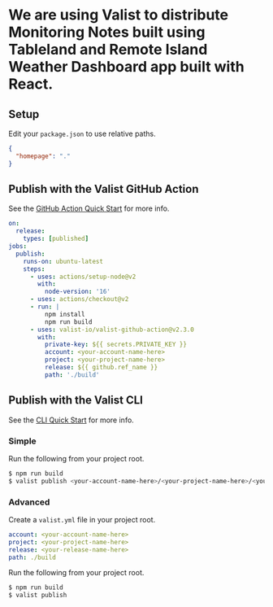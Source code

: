 # We are using Valist to distribute Monitoring Notes built using Tableland and Remote Island Weather Dashboard app built with React. 

## Setup

Edit your `package.json` to use relative paths.

```json
{
  "homepage": "."
}
```

## Publish with the Valist GitHub Action

See the [GitHub Action Quick Start](https://docs.valist.io/github-action/github-action-quick-start) for more info.

```yaml
on:
  release:
    types: [published]
jobs:
  publish:
    runs-on: ubuntu-latest
    steps:
      - uses: actions/setup-node@v2
        with:
          node-version: '16'
      - uses: actions/checkout@v2
      - run: |
          npm install
          npm run build
      - uses: valist-io/valist-github-action@v2.3.0
        with:
          private-key: ${{ secrets.PRIVATE_KEY }}
          account: <your-account-name-here>
          project: <your-project-name-here>
          release: ${{ github.ref_name }}
          path: './build'
```

## Publish with the Valist CLI

See the [CLI Quick Start](https://docs.valist.io/cli/cli-quick-start) for more info.

### Simple

Run the following from your project root.

```bash
$ npm run build
$ valist publish <your-account-name-here>/<your-project-name-here>/<your-release-name-here> ./build
```

### Advanced

Create a `valist.yml` file in your project root.

```yaml
account: <your-account-name-here>
project: <your-project-name-here>
release: <your-release-name-here>
path: ./build
```

Run the following from your project root.

```bash
$ npm run build
$ valist publish
```
